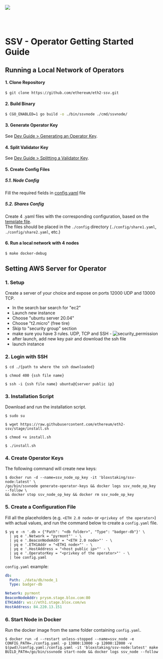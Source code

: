 [<img src="./resources/bloxstaking_header_image.png" >](https://www.bloxstaking.com/)

<br>
<br>

# SSV - Operator Getting Started Guide

## Running a Local Network of Operators

#### 1. Clone Repository

```bash
$ git clone https://github.com/ethereum/eth2-ssv.git
```

#### 2. Build Binary

```bash
$ CGO_ENABLED=1 go build -o ./bin/ssvnode ./cmd/ssvnode/
```

#### 3. Generate Operator Key

See [Dev Guide > Generating an Operator Key](./DEV_GUIDE.md#generating-an-operator-key).

#### 4. Split Validator Key

See [Dev Guide > Splitting a Validator Key](./DEV_GUIDE.md#splitting-a-validator-key).

#### 5. Create Config Files

  ##### 5.1. Node Config

  Fill the required fields in [config.yaml](../config/config.yaml) file

  ##### 5.2. Shares Config

  Create 4 .yaml files with the corresponding configuration, based on the [template file](../config/example_share.yaml). \
  The files should be placed in the `./config` directory (`./config/share1.yaml`, `./config/share2.yaml`, etc.)

#### 6. Run a local network with 4 nodes
```bash
$ make docker-debug 
```

## Setting AWS Server for Operator

### 1. Setup

Create a server of your choice and expose on ports 12000 UDP and 13000 TCP.
- In the search bar search for "ec2"
- Launch new instance
- Choose "ubuntu server 20.04"
- Choose "t2.micro" (free tire)
- Skip to "security group" section
- make sure you have 3 rules. UDP, TCP and SSH -
  ![security_permission](./resources/security_permission.png)
- after launch, add new key pair and download the ssh file
- launch instance

### 2. Login with SSH

```
$ cd ./{path to where the ssh downloaded}

$ chmod 400 {ssh file name}

$ ssh -i {ssh file name} ubuntu@{server public ip}
```

### 3. Installation Script

Download and run the installation script.

```
$ sudo su

$ wget https://raw.githubusercontent.com/ethereum/eth2-ssv/stage/install.sh

$ chmod +x install.sh

$ ./install.sh
```

### 4. Create Operator Keys

The following command will create new keys:
```
$ docker run -d --name=ssv_node_op_key -it 'bloxstaking/ssv-node:latest' \
/go/bin/ssvnode generate-operator-keys && docker logs ssv_node_op_key --follow \
&& docker stop ssv_node_op_key && docker rm ssv_node_op_key
```

### 5. Create a Configuration File

Fill all the placeholders (e.g. `<ETH 2.0 node>` or `<privkey of the operator>`) with actual values,
and run the command below to create a `config.yaml` file.

```
$ yq e -n '.db = {"Path": "<db folder>", "Type": "badger-db"}' \
  | yq e '.Network = "pyrmont"' - \
  | yq e '.BeaconNodeAddr = "<ETH 2.0 node>"' - \
  | yq e '.ETH1Addr = "<ETH1 node>"' - \
  | yq e '.HostAddress = "<host public ip>"' - \
  | yq e '.OperatorKey = "<privkey of the operator>"' - \
  | tee config.yaml
```

`config.yaml` example:

```yaml
db:
  Path: ./data/db/node_1
  Type: badger-db

Network: pyrmont
BeaconNodeAddr: prysm.stage.blox.com:80
ETH1Addr: ws://eth1.stage.blox.com/ws
HostAddress: 84.220.13.151
```

### 6. Start Node in Docker

Run the docker image from the same folder containing `config.yaml`.
```
$ docker run -d --restart unless-stopped --name=ssv_node -e CONFIG_PATH=./config.yaml -p 13000:13000 -p 12000:12000 -v $(pwd)/config.yaml:/config.yaml -it 'bloxstaking/ssv-node:latest' make BUILD_PATH=/go/bin/ssvnode start-node && docker logs ssv_node --follow
```
